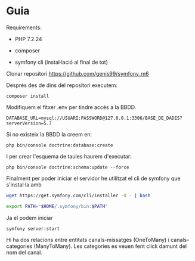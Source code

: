 # Guia

Requirements:

- PHP 7.2.24

- composer
- symfony cli (instal·lació al final de tot)



Clonar repositori https://github.com/genis99/symfony_m6

Després des de dins del repositori executem:

```
composer install
```

Modifiquem el fitxer .env per tindre accés a la BBDD.

```
DATABASE_URL=mysql://USUARI:PASSWORD@127.0.0.1:3306/BASE_DE_DADES?serverVersion=5.7
```

Si no existeix la BBDD la creem en:

```
php bin/console doctrine:database:create
```

I per crear l'esquema de taules haurem d'executar:

```
php bin/console doctrine:schema:update --force
```

Finalment per poder iniciar el servidor he utilitzat el cli de symfony que s'instal·la amb

```bash
wget https://get.symfony.com/cli/installer -O - | bash
```

```bash
export PATH="$HOME/.symfony/bin:$PATH"
```



Ja el podem iniciar

```
symfony server:start
```





Hi ha dos relacions entre entitats canals-missatges (OneToMany) i canals-categories (ManyToMany). Les categories es veuen fent click damunt del nom del canal.
